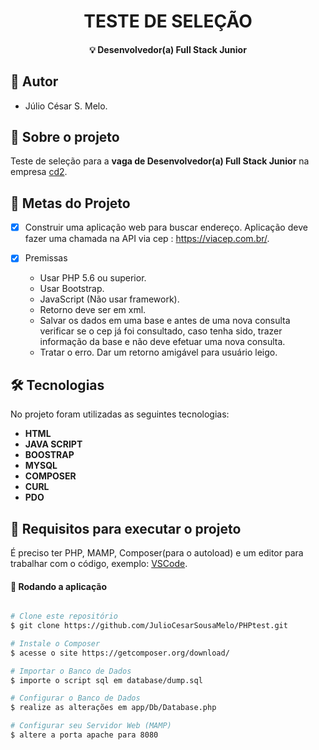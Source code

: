 <!-- <p align="center">
  <img src="" />
</p> -->

<h1 align="center" font-weight:bold>
  TESTE DE SELEÇÃO
</h1>                   
<h4 align="center"> 
  💡 Desenvolvedor(a) Full Stack Junior
</h4>

## :ghost: Autor
- Júlio César S. Melo.

## 📝 Sobre o projeto
Teste de seleção para a  __vaga de Desenvolvedor(a) Full Stack Junior__ na empresa [cd2](https://cd2.com.br).
	 
## 🎯 Metas do Projeto
- [X]  Construir uma aplicação web para buscar endereço. Aplicação deve fazer uma chamada na API via cep : https://viacep.com.br/.

- [X] Premissas
  * Usar PHP 5.6 ou superior.
  * Usar Bootstrap.
  * JavaScript (Não usar framework).
  * Retorno deve ser em xml.
  * Salvar os dados em uma base e antes de uma nova consulta verificar se o cep já foi consultado, caso tenha sido, trazer informação da base e não deve efetuar uma nova consulta.
  * Tratar o erro. Dar um retorno amigável para usuário leigo.
  
## 🛠 Tecnologias

No projeto foram utilizadas as seguintes tecnologias:

- **HTML**
- **JAVA SCRIPT**
- **BOOSTRAP**
- **MYSQL**
- **COMPOSER**
- **CURL**
- **PDO**

## 🚀 Requisitos para executar o projeto

É preciso ter PHP, MAMP, Composer(para o autoload) e um editor para trabalhar com o código, exemplo: [VSCode](https://code.visualstudio.com/).

#### 🧭 Rodando a aplicação

```bash

# Clone este repositório
$ git clone https://github.com/JulioCesarSousaMelo/PHPtest.git

# Instale o Composer
$ acesse o site https://getcomposer.org/download/

# Importar o Banco de Dados 
$ importe o script sql em database/dump.sql

# Configurar o Banco de Dados 
$ realize as alterações em app/Db/Database.php

# Configurar seu Servidor Web (MAMP)
$ altere a porta apache para 8080

```
